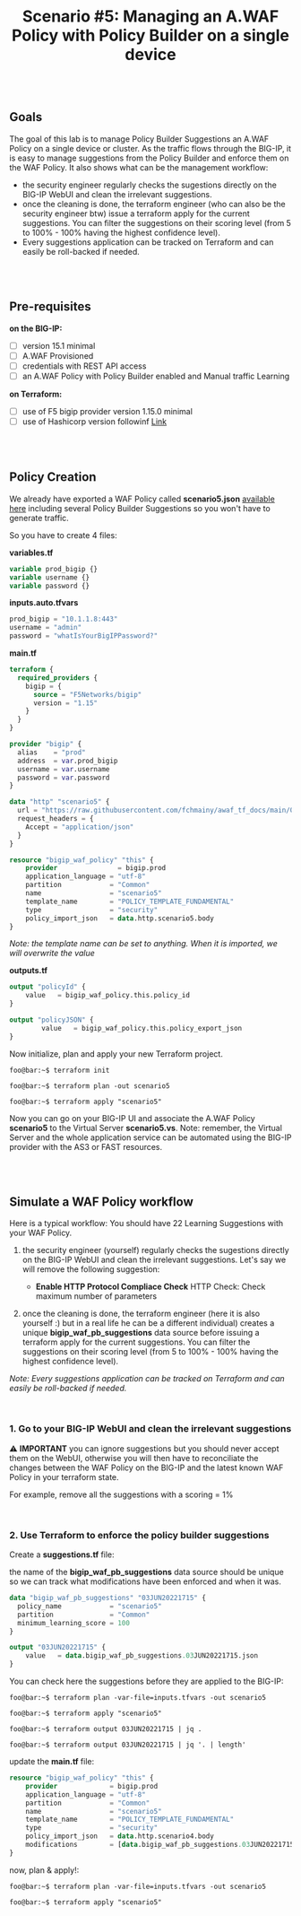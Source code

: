 <div align="center">

# Scenario #5: Managing an A.WAF Policy with Policy Builder on a single device

</div>

</br></br>

## Goals
The goal of this lab is to manage Policy Builder Suggestions an A.WAF Policy on a single device or cluster. As the traffic flows through the BIG-IP, it is easy to manage suggestions from the Policy Builder and enforce them on the WAF Policy. It also shows what can be the management workflow:
 - the security engineer regularly checks the sugestions directly on the BIG-IP WebUI and clean the irrelevant suggestions.
 - once the cleaning is done, the terraform engineer (who can also be the security engineer btw) issue a terraform apply for the current suggestions. You can filter the suggestions on their scoring level (from 5 to 100% - 100% having the highest confidence level).
 - Every suggestions application can be tracked on Terraform and can easily be roll-backed if needed.

</br></br>

## Pre-requisites

**on the BIG-IP:**

 - [ ] version 15.1 minimal
 - [ ] A.WAF Provisioned
 - [ ] credentials with REST API access
 - [ ] an A.WAF Policy with Policy Builder enabled and Manual traffic Learning

**on Terraform:**

 - [ ] use of F5 bigip provider version 1.15.0 minimal
 - [ ] use of Hashicorp version followinf [Link](https://clouddocs.f5.com/products/orchestration/terraform/latest/userguide/overview.html#releases-and-versioning)

</br></br>

## Policy Creation

We already have exported a WAF Policy called **scenario5.json** [available here](https://raw.githubusercontent.com/fchmainy/awaf_tf_docs/main/0.Appendix/scenario5_wLearningSuggestions.json) including several Policy Builder Suggestions so you won't have to generate traffic.

So you have to create 4 files:

**variables.tf**
```terraform
variable prod_bigip {}
variable username {}
variable password {}
```

**inputs.auto.tfvars**
```terraform
prod_bigip = "10.1.1.8:443"
username = "admin"
password = "whatIsYourBigIPPassword?"
```

**main.tf**
```terraform
terraform {
  required_providers {
    bigip = {
      source = "F5Networks/bigip"
      version = "1.15"
    }
  }
}

provider "bigip" {
  alias    = "prod"
  address  = var.prod_bigip
  username = var.username
  password = var.password
}

data "http" "scenario5" {
  url = "https://raw.githubusercontent.com/fchmainy/awaf_tf_docs/main/0.Appendix/scenario5_wLearningSuggestions.json"
  request_headers = {
  	Accept = "application/json"
  }
}

resource "bigip_waf_policy" "this" {
    provider	           = bigip.prod
    application_language = "utf-8"
    partition            = "Common"
    name                 = "scenario5"
    template_name        = "POLICY_TEMPLATE_FUNDAMENTAL"
    type                 = "security"
    policy_import_json   = data.http.scenario5.body
}
```
*Note: the template name can be set to anything. When it is imported, we will overwrite the value*


**outputs.tf**
```terraform
output "policyId" {
	value	= bigip_waf_policy.this.policy_id
}

output "policyJSON" {
        value   = bigip_waf_policy.this.policy_export_json
}
```


Now initialize, plan and apply your new Terraform project.
```console
foo@bar:~$ terraform init

foo@bar:~$ terraform plan -out scenario5

foo@bar:~$ terraform apply "scenario5"

```

Now you can go on your BIG-IP UI and associate the A.WAF Policy **scenario5** to the Virtual Server **scenario5.vs**.
Note: remember, the Virtual Server and the whole application service can be automated using the BIG-IP provider with the AS3 or FAST resources.


</br></br>

## Simulate a WAF Policy workflow

Here is a typical workflow:
You should have 22 Learning Suggestions with your WAF Policy.

 1. the security engineer (yourself) regularly checks the sugestions directly on the BIG-IP WebUI and clean the irrelevant suggestions. Let's say we will remove the following suggestion:
	* **Enable HTTP Protocol Compliace Check** HTTP Check: Check maximum number of parameters

 2. once the cleaning is done, the terraform engineer (here it is also yourself :) but in a real life he can be a different individual) creates a unique **bigip_waf_pb_suggestions** data source before issuing a terraform apply for the current suggestions. You can filter the suggestions on their scoring level (from 5 to 100% - 100% having the highest confidence level).

*Note: Every suggestions application can be tracked on Terraform and can easily be roll-backed if needed.*

</br>

### 1. Go to your BIG-IP WebUI and clean the irrelevant suggestions
:warning: **IMPORTANT** you can ignore suggestions but you should never accept them on the WebUI, otherwise you will then have to reconciliate the changes between the WAF Policy on the BIG-IP and the latest known WAF Policy in your terraform state.

For example, remove all the suggestions with a scoring = 1%

</br>

### 2. Use Terraform to enforce the policy builder suggestions

Create a **suggestions.tf** file:

the name of the **bigip_waf_pb_suggestions** data source should be unique so we can track what modifications have been enforced and when it was.

```terraform
data "bigip_waf_pb_suggestions" "03JUN20221715" {
  policy_name            = "scenario5"
  partition              = "Common"
  minimum_learning_score = 100
}

output "03JUN20221715" {
	value	= data.bigip_waf_pb_suggestions.03JUN20221715.json
}
```

You can check here the suggestions before they are applied to the BIG-IP:

```console
foo@bar:~$ terraform plan -var-file=inputs.tfvars -out scenario5

foo@bar:~$ terraform apply "scenario5"

foo@bar:~$ terraform output 03JUN20221715 | jq .

foo@bar:~$ terraform output 03JUN20221715 | jq '. | length'
```

update the **main.tf** file:

```terraform
resource "bigip_waf_policy" "this" {
    provider	         = bigip.prod
    application_language = "utf-8"
    partition            = "Common"
    name                 = "scenario5"
    template_name        = "POLICY_TEMPLATE_FUNDAMENTAL"
    type                 = "security"
    policy_import_json   = data.http.scenario4.body
    modifications		 = [data.bigip_waf_pb_suggestions.03JUN20221715.json]
}
```

now, plan & apply!:

```console
foo@bar:~$ terraform plan -var-file=inputs.tfvars -out scenario5

foo@bar:~$ terraform apply "scenario5"
```
